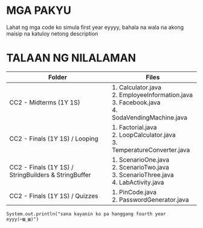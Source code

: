 
# MGA PAKYU

Lahat ng mga code ko simula first year eyyyy, bahala na wala na akong maisip na katuloy netong description

# TALAAN NG NILALAMAN

| Folder                                                | Files      |
| ------------------------------------------------------|----------- |
| CC2 - Midterms (1Y 1S)                                | 1. Calculator.java <br>2. EmployeeInformation.java<br>3. Facebook.java<br>4. SodaVendingMachine.java|
| CC2 - Finals (1Y 1S) / Looping                        | 1. Factorial.java<br>2. LoopCalculator.java<br>3. TemperatureConverter.java|
| CC2 - Finals (1Y 1S) / StringBuilders & StringBuffer  | 1. ScenarioOne.java<br>2. ScenarioTwo.java<br>3. ScenarioThree.java <br> 4. LabActivity.java|
| CC2 - Finals (1Y 1S) / Quizzes                        | 1. PinCode.java<br>2. PasswordGenerator.java<br>|
```
System.out.println("sana kayanin ko pa hanggang fourth year eyyy(⌐▨_▨)")
```
